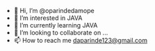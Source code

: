 - 👋 Hi, I’m @oparindedamope
- 👀 I’m interested in JAVA 
- 🌱 I’m currently learning JAVA
- 💞️ I’m looking to collaborate on ...
- 📫 How to reach me daparinde123@gmail.com

<!---
oparindedamope/oparindedamope is a ✨ special ✨ repository because its `README.md` (this file) appears on your GitHub profile.
You can click the Preview link to take a look at your changes.
--->
